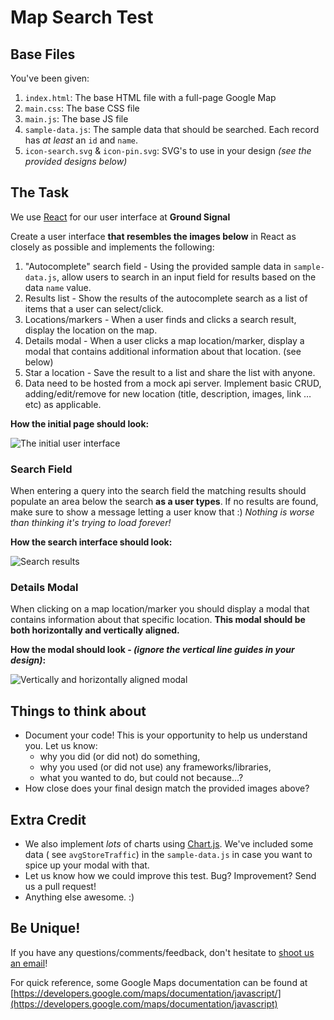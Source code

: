 # Map Search Test

## Base Files

You've been given:

1. `index.html`: The base HTML file with a full-page Google Map
2. `main.css`: The base CSS file
3. `main.js`: The base JS file
4. `sample-data.js`: The sample data that should be searched. Each record has _at least_ an `id` and `name`.
5. `icon-search.svg` & `icon-pin.svg`: SVG's to use in your design _(see the provided designs below)_

## The Task

We use [React](https://react.dev/) for our user interface at **Ground Signal**

Create a user interface **that resembles the images below** in React as closely as possible and implements the
following:

1. "Autocomplete" search field - Using the provided sample data in `sample-data.js`, allow users to search in an input
   field for results based on the data `name` value.
2. Results list - Show the results of the autocomplete search as a list of items that a user can select/click.
3. Locations/markers - When a user finds and clicks a search result, display the location on the map.
4. Details modal - When a user clicks a map location/marker, display a modal that contains additional information about
   that location. (see below)
5. Star a location - Save the result to a list and share the list with anyone.
6. Data need to be hosted from a mock api server. Implement basic CRUD, adding/edit/remove for new location (title,
   description, images, link …etc) as applicable.

**How the initial page should look:**

![The initial user interface](./test-example-start.png?raw=true)

### Search Field

When entering a query into the search field the matching results should populate an area below the search **as a user
types**. If no results are found, make sure to show a message letting a user know that :) _Nothing is worse than
thinking it's trying to load forever!_

**How the search interface should look:**

![Search results](./test-example-search.png?raw=true)

### Details Modal

When clicking on a map location/marker you should display a modal that contains information about that specific
location. **This modal should be both horizontally and vertically aligned.**

**How the modal should look - _(ignore the vertical line guides in your design)_:**

![Vertically and horizontally aligned modal](./test-example-modal.png?raw=true)

## Things to think about

* Document your code! This is your opportunity to help us understand you. Let us know:
    * why you did (or did not) do something,
    * why you used (or did not use) any frameworks/libraries,
    * what you wanted to do, but could not because...?
* How close does your final design match the provided images above?

## Extra Credit

* We also implement _lots_ of charts using [Chart.js](http://chartjs.org/). We've included some data (
  see `avgStoreTraffic`) in the `sample-data.js` in case you want to spice up your modal with that.
* Let us know how we could improve this test. Bug? Improvement? Send us a pull request!
* Anything else awesome. :)

## Be Unique!

If you have any questions/comments/feedback, don't hesitate to [shoot us an email](mailto:jobs@groundsignal.com)!

For quick reference, some Google Maps documentation can be found
at [https://developers.google.com/maps/documentation/javascript/](https://developers.google.com/maps/documentation/javascript)
